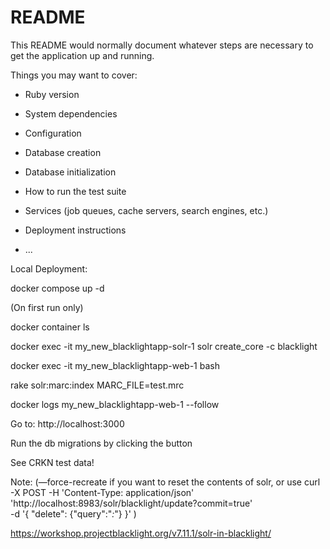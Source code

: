 # README

This README would normally document whatever steps are necessary to get the
application up and running.

Things you may want to cover:

* Ruby version

* System dependencies

* Configuration

* Database creation

* Database initialization

* How to run the test suite

* Services (job queues, cache servers, search engines, etc.)

* Deployment instructions

* ...

Local Deployment:

docker compose up -d

(On first run only)

docker container ls

docker exec -it my_new_blacklightapp-solr-1 solr create_core -c blacklight

docker exec -it my_new_blacklightapp-web-1 bash 

rake solr:marc:index MARC_FILE=test.mrc

docker logs my_new_blacklightapp-web-1 --follow


Go to:
http://localhost:3000

Run the db migrations by clicking the button

See CRKN test data!

Note: (—force-recreate if you want to reset the contents of solr, or use
curl -X POST -H 'Content-Type: application/json' \
    'http://localhost:8983/solr/blacklight/update?commit=true' \
    -d '{ "delete": {"query":"*:*"} }'
)

https://workshop.projectblacklight.org/v7.11.1/solr-in-blacklight/

